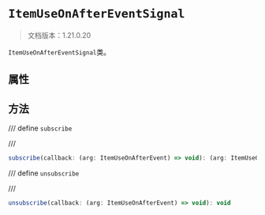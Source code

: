 # `ItemUseOnAfterEventSignal`

> 文档版本：1.21.0.20

`ItemUseOnAfterEventSignal`类。

## 属性

## 方法

/// define
`subscribe`


///

```js
subscribe(callback: (arg: ItemUseOnAfterEvent) => void): (arg: ItemUseOnAfterEvent) => void
```


/// define
`unsubscribe`


///

```js
unsubscribe(callback: (arg: ItemUseOnAfterEvent) => void): void
```

